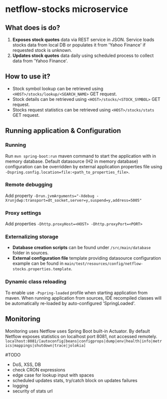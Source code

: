 # netflow-stocks microservice

## What does is do?
 1. **Exposes stock quotes** data via REST service in JSON. Service loads stocks data from local DB or populates it 
 from 'Yahoo Finance' if requested stock is unknown. <br/> 
 2. **Updates stock quotes** data daily using scheduled process to collect data from 'Yahoo Finance'.
  
## How to use it?
 - Stock symbol lookup can be retrieved using ```<HOST>/stocks/lookup/<SEARCH_NAME>``` GET request.
 - Stock details can be retrieved using ```<HOST>/stocks/<STOCK_SYMBOL>``` GET request.
 - Stocks request statistics can be retrieved using ```<HOST>/stocks/stats``` GET request.

## Running application & Configuration

### Running
Run ```mvn spring-boot:run``` maven command to start the application with in memory database. 
Default datasource (H2 in memory database) configuration can be overridden by external application properties file using ```-Dspring.config.location=file:<path_to_properties_file>```. 

### Remote debugging
Add property ```-Drun.jvmArguments="-Xdebug -Xrunjdwp:transport=dt_socket,server=y,suspend=y,address=5005"```

### Proxy settings
Add properties ```-Dhttp.proxyHost=<HOST> -Dhttp.proxyPort=<PORT>```

### Externalizing storage
 * **Database creation scripts** can be found under ```/src/main/database``` folder in sources.  
 * **External configuration file** template providing datasource configuration example can be found in ```main/test/resources/config/netflow-stocks.properties.template```. 

### Dynamic class reloading
To enable use ```-Pspring-loaded``` profile when starting application from maven. 
When running application from sources, IDE recompiled classes will be automatically re-loaded by auto-configured 'SpringLoaded'. 

## Monitoring
Monitoring uses Netflow uses Spring Boot built-in Actuator. By default Netflow exposes statistics on localhost port 8081, not accessed remotely. <br/> 
```localhost:8081/[autoconfig|beans|configprops|dump|env|health|info|metrics|mappings|shutdown|trace|jolokia]```

#TODO
 * DoS, XSS, DB
 * check CRON expressions
 * edge case for lookup input with spaces
 * scheduled updates stats, try/catch block on updates failures
 * logging
 * security of stats url
